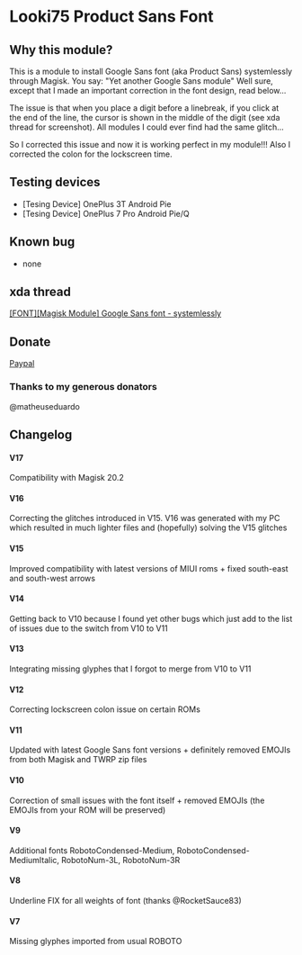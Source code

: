 # Looki75 Product Sans Font

## Why this module? ##
This is a module to install Google Sans font (aka Product Sans) systemlessly through Magisk.
You say: "Yet another Google Sans module"
Well sure, except that I made an important correction in the font design, read below...

The issue is that when you place a digit before a linebreak, if you click at the end of the line, the cursor is shown in the middle of the digit (see xda thread for screenshot).
All modules I could ever find had the same glitch...

So I corrected this issue and now it is working perfect in my module!!!
Also I corrected the colon for the lockscreen time.

## Testing devices ##
* [Tesing Device] OnePlus 3T Android Pie
* [Tesing Device] OnePlus 7 Pro Android Pie/Q

## Known bug ##
* none

## xda thread ##
<a href="https://forum.xda-developers.com/apps/magisk/font-google-sans-font-systemlessly-t3841067">[FONT][Magisk Module] Google Sans font - systemlessly</a>

## Donate ##
<a href="paypal.me/bulotchka">Paypal</a>

### Thanks to my generous donators ###
@matheuseduardo

## Changelog ##
#### V17 ####
Compatibility with Magisk 20.2

#### V16 ####
Correcting the glitches introduced in V15. V16 was generated with my PC which resulted in much lighter files and (hopefully) solving the V15 glitches

#### V15 ####
Improved compatibility with latest versions of MIUI roms + fixed south-east and south-west arrows

#### V14 ####
Getting back to V10 because I found yet other bugs which just add to the list of issues due to the switch from V10 to V11

#### V13 ####
Integrating missing glyphes that I forgot to merge from V10 to V11

#### V12 ####
Correcting lockscreen colon issue on certain ROMs

#### V11 ####
Updated with latest Google Sans font versions + definitely removed EMOJIs from both Magisk and TWRP zip files

#### V10 ####
Correction of small issues with the font itself + removed EMOJIs (the EMOJIs from your ROM will be preserved)

#### V9 ####
Additional fonts RobotoCondensed-Medium, RobotoCondensed-MediumItalic, RobotoNum-3L, RobotoNum-3R

#### V8 ####
Underline FIX for all weights of font (thanks @RocketSauce83) 

#### V7 ####
Missing glyphes imported from usual ROBOTO
